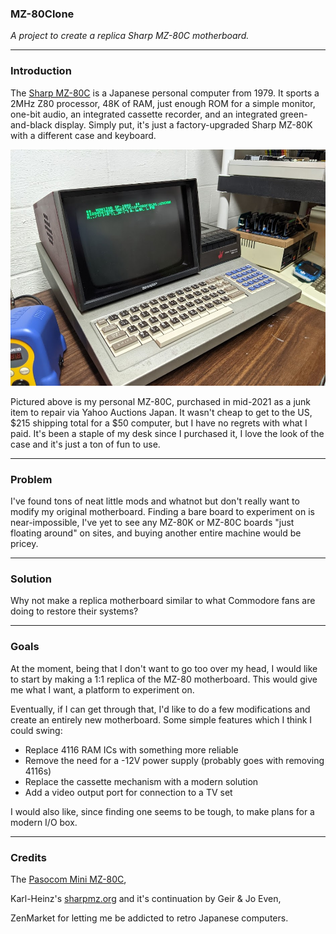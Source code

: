 ### MZ-80Clone

*A project to create a replica Sharp MZ-80C motherboard.*

---

### Introduction

The [Sharp MZ-80C](https://www.old-computers.com/MUSEUM/computer.asp?c=418&st=1) is a Japanese personal computer from 1979. It sports a 2MHz Z80 processor, 48K of RAM, just enough ROM for a simple monitor, one-bit audio, an integrated cassette recorder, and an integrated green-and-black display. Simply put, it's just a factory-upgraded Sharp MZ-80K with a different case and keyboard.

![My MZ-80C](mz80c2.jpg)

Pictured above is my personal MZ-80C, purchased in mid-2021 as a junk item to repair via Yahoo Auctions Japan. It wasn't cheap to get to the US, $215 shipping total for a $50 computer, but I have no regrets with what I paid. It's been a staple of my desk since I purchased it, I love the look of the case and it's just a ton of fun to use.

---

### Problem

I've found tons of neat little mods and whatnot but don't really want to modify my original motherboard. Finding a bare board to experiment on is near-impossible, I've yet to see any MZ-80K or MZ-80C boards "just floating around" on sites, and buying another entire machine would be pricey.

---

### Solution

Why not make a replica motherboard similar to what Commodore fans are doing to restore their systems?

---

### Goals

At the moment, being that I don't want to go too over my head, I would like to start by making a 1:1 replica of the MZ-80 motherboard. This would give me what I want, a platform to experiment on.

Eventually, if I can get through that, I'd like to do a few modifications and create an entirely new motherboard. Some simple features which I think I could swing:

* Replace 4116 RAM ICs with something more reliable
* Remove the need for a -12V power supply (probably goes with removing 4116s)
* Replace the cassette mechanism with a modern solution
* Add a video output port for connection to a TV set

I would also like, since finding one seems to be tough, to make plans for a modern I/O box.

---

### Credits

The [Pasocom Mini MZ-80C](https://www.pcmini.jp),

Karl-Heinz's [sharpmz.org](sharpmz.org) and it's continuation by Geir & Jo Even,

ZenMarket for letting me be addicted to retro Japanese computers.
